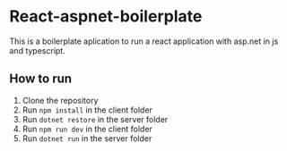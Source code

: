 # React-aspnet-boilerplate
This is a boilerplate aplication to run a react application with asp.net in js and typescript. 

## How to run
1. Clone the repository
2. Run `npm install` in the client folder
3. Run `dotnet restore` in the server folder
5. Run `npm run dev` in the client folder
4. Run `dotnet run` in the server folder

